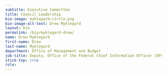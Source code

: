 ```yaml
---
subtitle: Executive Committee
title: Council Leadership
bio-image: myklegard-circle.png
bio-image-alt-text: Drew Myklegard
layout: bio
permalink: /bio/myklegard-drew/
name: Drew Myklegard
first-name: Drew
last-name: Myklegard
department: Office of Management and Budget
job-title: Deputy, Office of the Federal Chief Information Officer (OFCIO)
stick-top: true
role: 
---
```

